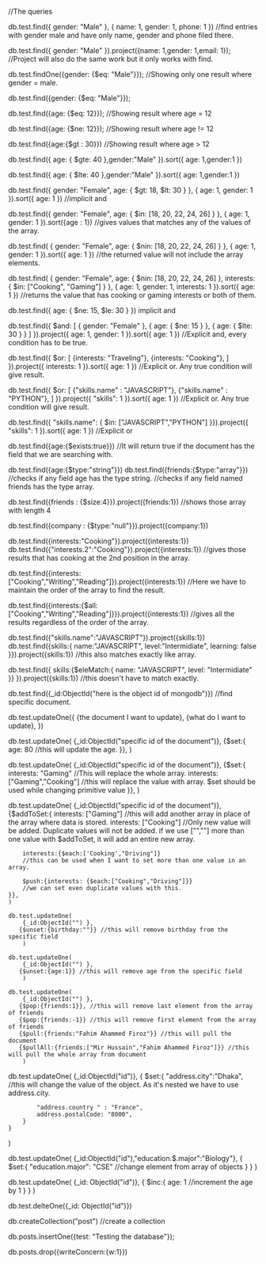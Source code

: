 //The queries

db.test.find({ gender: "Male" }, { name: 1, gender: 1, phone: 1 }) //find entries with gender male and have only name, gender and phone filed there.

db.test.find({ gender: "Male" }).project({name: 1,gender: 1,email: 1}); //Project will also do the same work but it only works with find.

db.test.findOne({gender: {$eq: "Male"}}); //Showing only one result where gender = male.

db.test.find({gender: {$eq: "Male"}});

db.test.find({age: {$eq: 12}}); //Showing result where age = 12

db.test.find({age: {$ne: 12}}); //Showing result where age != 12

db.test.find({age:{$gt : 30}}) //Showing result where age > 12

db.test.find({ age: { $gte: 40 },gender:"Male" }).sort({ age: 1,gender:1 })

db.test.find({ age: { $lte: 40 },gender:"Male" }).sort({ age: 1,gender:1 })

db.test.find({ gender: "Female", age: { $gt: 18, $lt: 30 } }, { age: 1, gender: 1 }).sort({ age: 1 })
//implicit and

db.test.find({ gender: "Female", age: { $in: [18, 20, 22, 24, 26] } },
{ age: 1, gender: 1 }).sort({age : 1})
//gives values that matches any of the values of the array.

db.test.find(
{ gender: "Female", age: { $nin: [18, 20, 22, 24, 26] } },
{ age: 1, gender: 1 }).sort({ age: 1 })
//the returned value will not include the array elements.

db.test.find(
{
gender: "Female", age: { $nin: [18, 20, 22, 24, 26] },
interests: { $in: ["Cooking", "Gaming"] }
},
{ age: 1, gender: 1, interests: 1 }).sort({ age: 1 })
//returns the value that has cooking or gaming interests or both of them.

db.test.find({ age: { $ne: 15, $le: 30 } })
implicit and

db.test.find({
$and: [
{ gender: "Female" },
{ age: { $ne: 15 } },
{ age: { $lte: 30 } }
]
}).project({
age: 1,
gender: 1
}).sort({
age: 1
})
//Explicit and, every condition has to be true.

db.test.find({
$or: [
{interests: "Traveling"},
{interests: "Cooking"},
]
}).project({
interests: 1
}).sort({
age: 1
})
//Explicit or. Any true condition will give result.

db.test.find({
$or: [
{"skills.name" : "JAVASCRIPT"},
{"skills.name" : "PYTHON"},
]
}).project({
"skills": 1
}).sort({
age: 1
})
//Explicit or. Any true condition will give result.

db.test.find({ "skills.name": { $in: ["JAVASCRIPT","PYTHON"] }}).project({
"skills": 1
}).sort({
age: 1
})
//Explicit or

db.test.find({age:{$exists:true}})
//It will return true if the document has the field that we are searching with.

db.test.find({age:{$type:"string"}})
db.test.find({friends:{$type:"array"}})
//checks if any field age has the type string.
//checks if any field named friends has the type array.

db.test.find({friends : {$size:4}}).project({friends:1})
//shows those array with length 4

db.test.find({company : {$type:"null"}}).project({company:1})

db.test.find({interests:"Cooking"}).project({interests:1})
db.test.find({"interests.2":"Cooking"}).project({interests:1})
//gives those results that has cooking at the 2nd position in the array.

db.test.find({interests:["Cooking","Writing","Reading"]}).project({interests:1})
//Here we have to maintain the order of the array to find the result.

db.test.find({interests:{$all:["Cooking","Writing","Reading"]}}).project({interests:1})
//gives all the results regardless of the order of the array.

db.test.find({"skills.name":"JAVASCRIPT"}).project({skills:1})
db.test.find({skills:{
name:"JAVASCRIPT",
level:"Intermidiate",
learning: false
}}).project({skills:1})
//this also matches exactly like array.

db.test.find({
skills:{$eleMatch:{
name: "JAVASCRIPT",
level: "Intermidiate"
}}
}).project({skills:1})
//this doesn't have to match exactly.

db.test.find({\_id:ObjectId("here is the object id of mongodb")})
//find specific document.

db.test.updateOne({
{the document I want to update},
{what do I want to update},
})

db.test.updateOne(
{\_id:ObjectId("specific id of the document")},
{$set:{
age: 80 //this will update the age.
}},
)

db.test.updateOne(
{\_id:ObjectId("specific id of the document")},
{$set:{
interests: "Gaming" //This will replace the whole array.
interests: ["Gaming","Cooking"] //this will replace the value with array. $set should be used while changing primitive value
}},
)

db.test.updateOne(
{\_id:ObjectId("specific id of the document")},
{$addToSet:{
interests: ["Gaming"] //this will add another array in place of the array where data is stored.
interests: ["Cooking"] //Only new value will be added. Duplicate values will not be added.
if we use ["",""] more than one value with $addToSet, it will add an entire new array.

        interests:{$each:['Cooking',"Driving"]}
        //this can be used when I want to set more than one value in an array.

        $push:{interests: {$each:["Cooking","Driving"]}}
        //we can set even duplicate values with this.
    }},
    )

    db.test.updateOne(
        {_id:ObjectId("") },
       {$unset:{birthday:""}} //this will remove birthday from the specific field
        )

    db.test.updateOne(
        {_id:ObjectId("") },
       {$unset:{age:1}} //this will remove age from the specific field
        )

    db.test.updateOne(
        {_id:ObjectId("") },
       {$pop:{friends:1}}, //this will remove last element from the array of friends
       {$pop:{friends:-1}} //this will remove first element from the array of friends
       {$pull:{friends:"Fahim Ahammed Firoz"}} //this will pull the document
       {$pullAll:{friends:["Mir Hussain","Fahim Ahammed Firoz"]}} //this will pull the whole array from document
        )

db.test.updateOne(
    {_id:ObjectId("id")},
    {
        $set:{
            "address.city":"Dhaka", //this will change the value of the object. As it's nested we have to use address.city.

            "address.country " : "France",
            address.postalCode: "8000",
        }
    }
)

db.test.updateOne(
    {_id:ObjectId("id"),"education.$.major":"Biology"},
    {
        $set:{
            "education.major": "CSE" //change element from array of objects
        }
    }
    )

db.test.updateOne(
    {_id: ObjectId("id")},
    {
        $inc:{
            age: 1 //increment the age by 1
        }
    }
)

db.test.delteOne({_id: ObjectId("id")})

db.createCollection("post") //create a collection

db.posts.insertOne({test: "Testing the database"});

db.posts.drop({writeConcern:{w:1}})